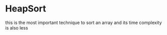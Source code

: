 # HeapSort
this is the most important technique to sort an array and its time complexity is also less
